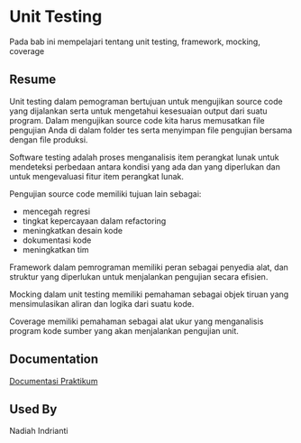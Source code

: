 
# Unit Testing

Pada bab ini mempelajari tentang unit testing, framework, mocking, coverage

## Resume

Unit testing dalam pemograman bertujuan untuk mengujikan source code yang dijalankan serta untuk mengetahui kesesuaian output dari suatu program.
Dalam mengujikan source code kita harus memusatkan file pengujian Anda di dalam folder tes serta menyimpan file pengujian bersama dengan file produksi.


Software testing adalah proses menganalisis item perangkat lunak untuk mendeteksi perbedaan antara kondisi yang ada dan yang diperlukan dan untuk mengevaluasi fitur item perangkat lunak.


Pengujian source code memiliki tujuan lain sebagai:
- mencegah regresi
- tingkat kepercayaan dalam refactoring
- meningkatkan desain kode
- dokumentasi kode
- meningkatkan tim


Framework dalam pemrograman memiliki peran sebagai penyedia alat, dan struktur yang diperlukan untuk menjalankan pengujian secara efisien.


Mocking dalam unit testing memiliki pemahaman sebagai objek tiruan yang mensimulasikan aliran dan logika dari suatu kode.


Coverage memiliki pemahaman sebagai alat ukur yang menganalisis program kode sumber yang akan menjalankan pengujian unit.


## Documentation

[Documentasi Praktikum](https://github.com/nadiahindrianti/go_nadiah-indrianti/tree/main/21_Middleware/Screenshot)


## Used By

Nadiah Indrianti



